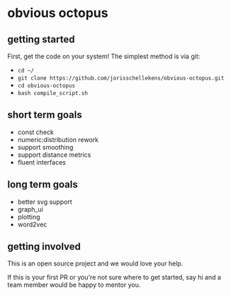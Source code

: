 # obvious octopus

## getting started

First, get the code on your system!  The simplest method is via git:
- `cd ~/`
- `git clone https://github.com/jorisschellekens/obvious-octopus.git`
- `cd obvious-octopus`
- `bash compile_script.sh`

## short term goals
* const check
* numeric:distribution rework
* support smoothing
* support distance metrics
* fluent interfaces

## long term goals
* better svg support
* graph_ui
* plotting
* word2vec

## getting involved

This is an open source project and we would love your help.

If this is your first PR or you're not sure where to get started,
say hi and a team member would be happy to mentor you.
